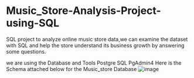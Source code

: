 # Music_Store-Analysis-Project-using-SQL
SQL project to analyze online music store data,we can examine the dataset with SQL and help the store understand its business growth by answering some questions.

we are using the Database and Tools
Postgre SQL
PgAdmin4
Here is the Schema attached below for the Music_store Database
![image](https://github.com/sumit985/Music_Store-Analysis-Project-using-SQL/assets/87483053/9025081d-a3d6-43a1-be3c-cbb529ec83ba)

